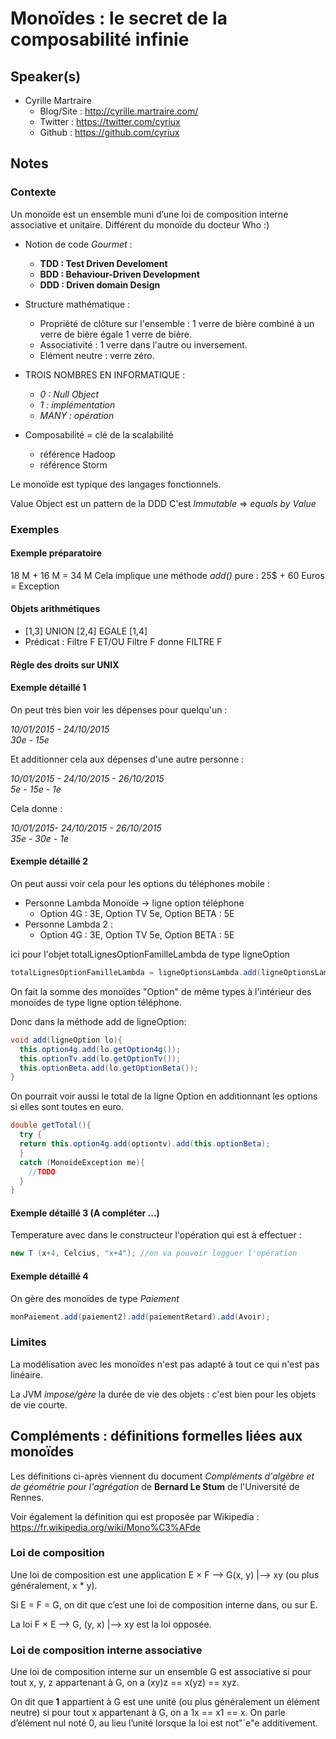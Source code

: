 # Monoïdes : le secret de la composabilité infinie

## Speaker(s)

* Cyrille Martraire
  - Blog/Site : http://cyrille.martraire.com/
  - Twitter : https://twitter.com/cyriux
  - Github : https://github.com/cyriux

## Notes

### Contexte

Un monoïde est un ensemble muni d’une loi de composition interne associative et
unitaire.
Différent du monoïde du docteur Who :)

* Notion de code _Gourmet_ :
  - __TDD : Test Driven Develoment__
  - __BDD : Behaviour-Driven Development__
  - __DDD : Driven domain Design__

* Structure mathématique :
  - Propriété de clôture sur l'ensemble : 1 verre de bière combiné à un verre de bière égale 1 verre de bière.
  - Associativité : 1 verre dans l'autre ou inversement.
  - Elément neutre : verre zéro.

* TROIS NOMBRES EN INFORMATIQUE :
  - _0 : Null Object_
  - _1 : implémentation_
  - _MANY : opération_

* Composabilité = clé de la scalabilité
  - référence Hadoop
  - référence Storm

Le monoïde est typique des langages fonctionnels.

Value Object est un pattern de la DDD
C'est _Immutable_ => _equals by Value_

### Exemples

#### Exemple préparatoire

18 M + 16 M = 34 M
Cela implique une méthode *add()* pure : 25$ + 60 Euros = Exception

#### Objets arithmétiques
- [1,3]  UNION [2,4] EGALE [1,4]<br/>
- Prédicat : Filtre F ET/OU Filtre F donne FILTRE F <br/>

#### Règle des droits sur UNIX

#### Exemple détaillé 1

On peut très bien voir les dépenses pour quelqu'un :

_10/01/2015 - 24/10/2015_<br/>
_30e        - 15e_<br/>

Et additionner cela aux dépenses d'une autre personne :

_10/01/2015 - 24/10/2015 - 26/10/2015_<br/>
_5e         - 15e        - 1e_<br/>

 Cela donne :

_10/01/2015- 24/10/2015 - 26/10/2015_<br/>
_35e       - 30e        - 1e_<br/>

#### Exemple détaillé 2

On peut aussi voir cela pour les options du téléphones mobile :

* Personne Lambda Monoïde -> ligne option téléphone
  - Option 4G : 3E, Option TV 5e, Option BETA : 5E
* Personne Lambda 2 :
  - Option 4G : 3E, Option TV 5e, Option BETA : 5E

ici pour l'objet totalLignesOptionFamilleLambda de type ligneOption

```java
totalLignesOptionFamilleLambda = ligneOptionsLambda.add(ligneOptionsLambda2);
```

On fait la somme des monoïdes "Option" de même types à l'intérieur des monoïdes de type ligne option téléphone.

Donc dans la méthode add de ligneOption:

```java
void add(ligneOption lo){
  this.option4g.add(lo.getOption4g());
  this.optionTv.add(lo.getOptionTv());
  this.optionBeta.add(lo.getOptionBeta());
}
```

On pourrait voir aussi le total de la ligne Option en additionnant les options si elles sont toutes en euro.

```java
double getTotal(){
  try {
  return this.option4g.add(optiontv).add(this.optionBeta);
  }
  catch (MonoideException me){
    //TODO
  }
}
```

#### Exemple détaillé 3 (A compléter ...)

Temperature avec dans le constructeur l'opération qui est à effectuer :

```java
new T (x+4, Celcius, "x+4"); //on va pouvoir logguer l'opération
```

#### Exemple détaillé  4

On gère des monoïdes de type *Paiement*

```java
monPaiement.add(paiement2).add(paiementRetard).add(Avoir);
```

### Limites

La modélisation avec les monoïdes n'est pas adapté à tout ce qui n'est pas linéaire.

La JVM _impose/gère_ la durée de vie des objets : c'est bien pour les objets de vie courte.

## Compléments : définitions formelles liées aux monoïdes

Les définitions ci-après viennent du document _Compléments d'algèbre et de géométrie pour l'agrégation_ de __Bernard Le Stum__ de l'Université de Rennes.

Voir également la définition qui est proposée par Wikipedia : https://fr.wikipedia.org/wiki/Mono%C3%AFde

### Loi de composition

Une loi de composition est une application E × F --> G(x, y) |--> xy (ou plus
généralement, x * y).

Si E = F = G, on dit que c’est une loi de composition interne dans, ou sur E.

La loi F × E --> G, (y, x) |--> xy est la loi opposée.

### Loi de composition interne associative

Une loi de composition interne sur un ensemble G est associative si pour tout x, y, z appartenant à G, on a (xy)z == x(yz) == xyz.

On dit que **1** appartient à G est une unité (ou plus généralement un élément neutre) si pour tout
x appartenant à G, on a 1x == x1 == x.
On parle d’élément nul noté 0, au lieu l’unité lorsque la loi est not"´e"e additivement.
